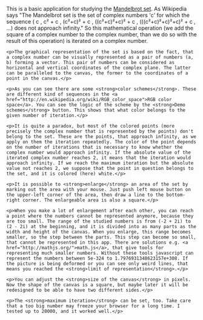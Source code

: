 <p>This is a basic application for studying the <a href="http://en.wikipedia.org/wiki/Mandelbrot_set">Mandelbrot set</a>. As Wikipedia says "The Mandelbrot set is the set of complex numbers 'c' for which the sequence ( c , c² + c , (c²+c)² + c , ((c²+c)²+c)² + c , (((c²+c)²+c)²+c)² + c , ...) does not approach infinity." So this mathematical operation (we add the square of a complex number to the complex number, than we do so with the result of this operation) is iterated on a complex number.</p> 

	<p>The graphical representation of the set is based on the fact, that a complex number can be visually represented as a pair of numbers (a, b) forming a vector. This pair of numbers can be considered as horizontal and vertical coordinates of the complex plane. The latter can be paralleled to the canvas, the former to the coordinates of a point in the canvas.</p>

	<p>As you can see there are some <strong>color schemes</strong>. These are different kind of sequences in the <a href="http://en.wikipedia.org/wiki/RGB_color_space">RGB color space</a>. You can see the logic of the scheme by the <strong>Demo schemes</strong> button. This shows that what color belongs to the given number of iteration.</p>

	<p>It is quite a paradox, but most of the colored points (more precisely the complex number that is represented by the points) don't belong to the set. These are the points, that approach infinity, as we apply on them the iteration repeatedly. The color of the point depends on the number of iterations that is necessary to know whether the complex number would approach infinity. If the absolute value of the iterated complex number reaches 2, it means that the iteration would approach infinity. If we reach the maximum iteration but the absolute value not reaches 2, we suppose that the point in question belongs to the set, and it is colored (here) white.</p>
	
	<p>It is possible to <strong>enlarge</strong> an area of the set by marking out the area with your mouse. Just push left mouse button on the upper-left corner of the area, then draw a line to the bottom-right corner. The enlargeable area is also a square.</p>
	
	<p>When you make a lot of enlargement after each other, you can reach a point where the numbers cannot be represented anymore, because they are too small. The range of the studied numbers is from (-2 + 2i) to (2 - 2i) at the beginning, and it is divided into as many parts as the width and height of the canvas. When you enlarge, this range becomes smaller, so the step between the parts. This step can become so small, that cannot be represented in this app. There are solutions e.g. <a href="http://mathjs.org/">math.js</a>, that give tools for representing much smaller numbers. Without these tools javascript can represent the numbers between 5e-324 to 1.7976931348623157e+308. If the picture is being deformed or you can see only weird lines, that means you reached the <strong>limit of representation</strong>.</p>

	<p>You can adjust the <strong>size of the canvas</strong> in pixels. Now the shape of the canvas is a square, but maybe later it will be redesigned to be able to have two different sides.</p>
	
	<p>The <strong>maximum iteration</strong> can be set, too. Take care that a too big number may freeze your browser for a long time. I tested up to 20000, and it worked well.</p>
